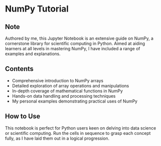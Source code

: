 # NumPy Tutorial 

## Note
Authored by me, this Jupyter Notebook is an extensive guide on NumPy, a cornerstone library for scientific computing in Python. Aimed at aiding learners at all levels in mastering NumPy, I have included a range of examples and explanations.

## Contents
- Comprehensive introduction to NumPy arrays
- Detailed exploration of array operations and manipulations
- In-depth coverage of mathematical functions in NumPy
- Hands-on data handling and processing techniques
- My personal examples demonstrating practical uses of NumPy

## How to Use
This notebook is perfect for Python users keen on delving into data science or scientific computing. Run the cells in sequence to grasp each concept fully, as I have laid them out in a logical progression.
